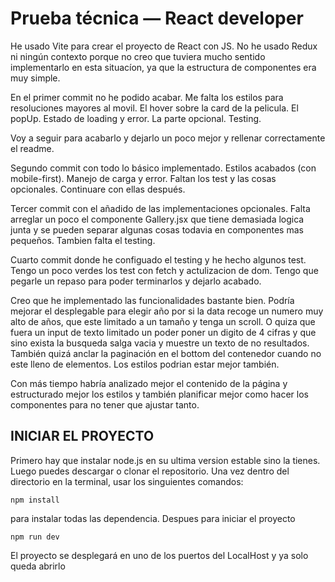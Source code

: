 
# Prueba técnica — React developer

He usado Vite para crear el proyecto de React con JS. No he usado Redux ni ningún contexto porque no creo que tuviera mucho sentido implementarlo en esta situacíon, ya que la estructura de componentes era muy simple.

En el primer commit no he podido acabar. Me falta los estilos para resoluciones mayores al movil. El hover sobre la card de la pelicula. El popUp. Estado de loading y error. La parte opcional. Testing.

Voy a seguir para acabarlo y dejarlo un poco mejor y rellenar correctamente el readme.

Segundo commit con todo lo básico implementado. Estilos acabados (con mobile-first). Manejo de carga y error. Faltan los test y las cosas opcionales. Continuare con ellas después.

Tercer commit con el añadido de las implementaciones opcionales. Falta arreglar un poco el componente Gallery.jsx que tiene demasiada logica junta y se pueden separar algunas cosas todavia en componentes mas pequeños. Tambien falta el testing.

Cuarto commit donde he configuado el testing y he hecho algunos test. Tengo un poco verdes los test con fetch y actulizacion de dom. Tengo que pegarle un repaso para poder terminarlos y dejarlo acabado.

Creo que he implementado las funcionalidades bastante bien. Podría mejorar el desplegable para elegir año por si la data recoge un numero muy alto de años, que este limitado a un tamaño y tenga un scroll. O quiza que fuera un input de texto limitado un poder poner un digito de 4 cifras y que sino exista la busqueda salga vacia y muestre un texto de no resultados. También quizá anclar la paginación en el bottom del contenedor cuando no este lleno de elementos. Los estilos podrian estar mejor también.

Con más tiempo habría analizado mejor el contenido de la página y estructurado mejor los estilos y también planificar mejor como hacer los componentes para no tener que ajustar tanto.


## INICIAR EL PROYECTO

Primero hay que instalar node.js en su ultima version estable sino la tienes. Luego puedes descargar o clonar el repositorio. Una vez dentro del directorio en la terminal, usar los singuientes comandos:

~~~
npm install
~~~

para instalar todas las dependencia. Despues para iniciar el proyecto 

~~~
npm run dev
~~~

El proyecto se desplegará en uno de los puertos del LocalHost y ya solo queda abrirlo
